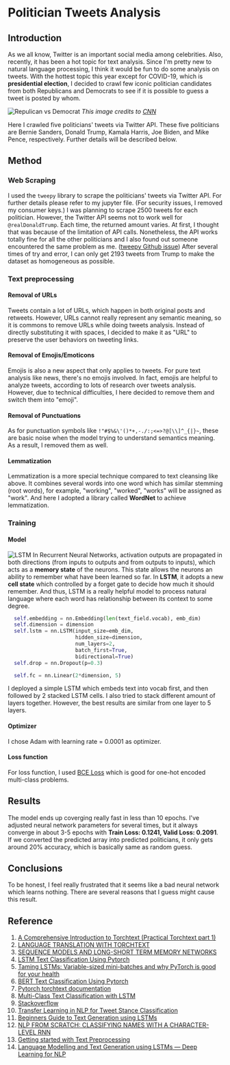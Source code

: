# Politician Tweets Analysis
## Introduction

As we all know, Twitter is an important social media among celebrities. Also, recently, it has been a hot topic for text analysis. Since I'm pretty new to natural language processing, I think it would be fun to do some analysis on tweets. With the hottest topic this year except for COVID-19, which is **presidential election**, I decided to crawl few iconic politician candidates from both Republicans and Democrats to see if it is possible to guess a tweet is posted by whom.

![Repulican vs Democrat](https://cdn.cnn.com/cnnnext/dam/assets/181105112842-donkey-elephant-top.jpg)
_This image credits to [CNN](https://www.cnn.com/style/article/why-democrats-are-donkeys-republicans-are-elephants-artsy/index.html)_

Here I crawled five politicians' tweets via Twitter API. These five politicians are Bernie Sanders, Donald Trump, Kamala Harris, Joe Biden, and Mike Pence, respectively. Further details will be described below.


## Method
### Web Scraping
I used the `tweepy` library to scrape the politicians' tweets via Twitter API. For further details please refer to my jupyter file. (For security issues, I removed my consumer keys.)
I was planning to scrape 2500 tweets for each politician. However, the Twitter API seems not to work well for `@realDonaldTrump`. Each time, the returned amount varies. At first, I thought that was because of the limitation of API calls. Nonetheless, the API works totally fine for all the other politicians and I also found out someone encountered the same problem as me. ([tweepy Github issue](https://github.com/tweepy/tweepy/issues/1361))
After several times of try and error, I can only get 2193 tweets from Trump to make the dataset as homogeneous as possible.

### Text preprocessing
#### Removal of URLs
Tweets contain a lot of URLs, which happen in both original posts and retweets. However, URLs cannot really represent any semantic meaning, so it is commons to remove URLs while doing tweets analysis. Instead of directly substituting it with spaces, I decided to make it as "URL" to preserve the user behaviors on tweeting links.

#### Removal of Emojis/Emoticons
Emojis is also a new aspect that only applies to tweets. For pure text analysis like news, there's no emojis involved. In fact, emojis are helpful to analyze tweets, according to lots of research over tweets analysis. However, due to technical difficulties, I here decided to remove them and switch them into "emoji".

#### Removal of Punctuations
As for punctuation symbols like `!"#$%&\'()*+,-./:;<=>?@[\\]^_{|}~`, these are basic noise when the model trying to understand semantics meaning. As a result, I removed them as well.

#### Lemmatization
Lemmatization is a more special technique compared to text cleansing like above. It combines several words into one word which has similar stemming (root words), for example, "working", "worked", "works" will be assigned as "work". And here I adopted a library called **WordNet** to achieve lemmatization.

### Training
#### Model
![LSTM](https://www.researchgate.net/profile/Savvas_Varsamopoulos/publication/329362532/figure/fig5/AS:699592479870977@1543807253596/Structure-of-the-LSTM-cell-and-equations-that-describe-the-gates-of-an-LSTM-cell.jpg)
In Recurrent Neural Networks, activation outputs are propagated in both directions (from inputs to outputs and from outputs to inputs), which acts as a **memory state** of the neurons. This state allows the neurons an ability to remember what have been learned so far. In **LSTM**, it adopts a new **cell state** which controlled by a forget gate to decide how much it should remember. And thus, LSTM is a really helpful model to process natural language where each word has relationship between its context to some degree.
```python
  self.embedding = nn.Embedding(len(text_field.vocab), emb_dim)
  self.dimension = dimension
  self.lstm = nn.LSTM(input_size=emb_dim,
                      hidden_size=dimension,
                      num_layers=2,
                      batch_first=True,
                      bidirectional=True)
  self.drop = nn.Dropout(p=0.3)

  self.fc = nn.Linear(2*dimension, 5)
```
I deployed a simple LSTM which embeds text into vocab first, and then followed by 2 stacked LSTM cells. I also tried to stack different amount of layers together. However, the best results are similar from one layer to 5 layers.

#### Optimizer
I chose Adam with learning rate = 0.0001 as optimizer.

#### Loss function
For loss function, I used [BCE Loss](https://pytorch.org/docs/stable/generated/torch.nn.BCELoss.html) which is good for one-hot encoded multi-class problems.

## Results
The model ends up coverging really fast in less than 10 epochs. I've adjusted neural network parameters for several times, but it always converge in about 3-5 epochs with **Train Loss: 0.1241, Valid Loss: 0.2091**.
If we converted the predicted array into predicted politicians, it only gets around 20% accuracy, which is basically same as random guess.

## Conclusions
To be honest, I feel really frustrated that it seems like a bad neural network which learns nothing. There are several reasons that I guess might cause this result.


## Reference
1. [A Comprehensive Introduction to Torchtext (Practical Torchtext part 1)](https://mlexplained.com/2018/02/08/a-comprehensive-tutorial-to-torchtext/)
2. [LANGUAGE TRANSLATION WITH TORCHTEXT](https://pytorch.org/tutorials/beginner/torchtext_translation_tutorial.html)
3. [SEQUENCE MODELS AND LONG-SHORT TERM MEMORY NETWORKS](https://pytorch.org/tutorials/beginner/nlp/sequence_models_tutorial.html)
4. [LSTM Text Classification Using Pytorch](https://towardsdatascience.com/lstm-text-classification-using-pytorch-2c6c657f8fc0)
5. [Taming LSTMs: Variable-sized mini-batches and why PyTorch is good for your health](https://towardsdatascience.com/taming-lstms-variable-sized-mini-batches-and-why-pytorch-is-good-for-your-health-61d35642972e)
6. [BERT Text Classification Using Pytorch](https://towardsdatascience.com/bert-text-classification-using-pytorch-723dfb8b6b5b)
7. [Pytorch torchtext documentation](https://torchtext.readthedocs.io/en/latest/data.html)
8. [Multi-Class Text Classification with LSTM](https://towardsdatascience.com/multi-class-text-classification-with-lstm-1590bee1bd17)
9. [Stackoverflow](https://stackoverflow.com/)
10. [Transfer Learning in NLP for Tweet Stance Classification](https://towardsdatascience.com/transfer-learning-in-nlp-for-tweet-stance-classification-8ab014da8dde)
11. [Beginners Guide to Text Generation using LSTMs](https://www.kaggle.com/shivamb/beginners-guide-to-text-generation-using-lstms)
12. [NLP FROM SCRATCH: CLASSIFYING NAMES WITH A CHARACTER-LEVEL RNN](https://pytorch.org/tutorials/intermediate/char_rnn_classification_tutorial.html)
13. [Getting started with Text Preprocessing](https://www.kaggle.com/sudalairajkumar/getting-started-with-text-preprocessing#Lemmatization)
14. [Language Modelling and Text Generation using LSTMs — Deep Learning for NLP](https://medium.com/@shivambansal36/language-modelling-text-generation-using-lstms-deep-learning-for-nlp-ed36b224b275)
